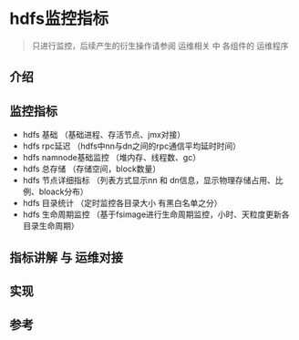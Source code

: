 # hdfs监控指标

> 只进行监控，后续产生的衍生操作请参阅 运维相关 中 各组件的 运维程序

## 介绍

## 监控指标

- hdfs 基础 （基础进程、存活节点、jmx对接）
- hdfs rpc延迟 （hdfs中nn与dn之间的rpc通信平均延时时间）
- hdfs namnode基础监控 （堆内存、线程数、gc）
- hdfs 总存储 （存储空间，block数量）
- hdfs 节点详细指标 （列表方式显示nn 和 dn信息，显示物理存储占用、比例、bloack分布）
- hdfs 目录统计 （定时监控各目录大小 有黑白名单之分）
- hdfs 生命周期监控 （基于fsimage进行生命周期监控，小时、天粒度更新各目录生命周期）

## 指标讲解 与 运维对接

## 实现

## 参考